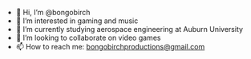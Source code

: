 - 👋 Hi, I’m @bongobirch
- 👀 I’m interested in gaming and music
- 🌱 I’m currently studying aerospace engineering at Auburn University
- 💞️ I’m looking to collaborate on video games
- 📫 How to reach me: bongobirchproductions@gmail.com

<!---
bongobirch/bongobirch is a ✨ special ✨ repository because its `README.md` (this file) appears on your GitHub profile.
You can click the Preview link to take a look at your changes.
--->
